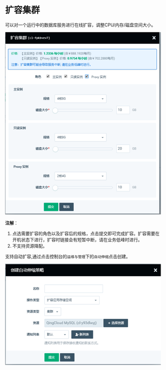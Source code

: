 ---
---

# 扩容集群

可以对一个运行中的数据库服务进行在线扩容，调整CPU/内存/磁盘空间大小。

![扩容集群](../_images/scale.png)

**注解**：

1. 点选需要扩容的角色以及扩容后的规格，点击提交即可完成扩容。扩容需要在开机状态下进行，扩容时链接会有短暂中断，请在业务低峰时进行。
2. 不支持资源降配。

支持自动扩容,通过点击控制台的`运维与管理`下的`自动伸缩`点击创建。

![扩容集群](../_images/auto_scale.png)